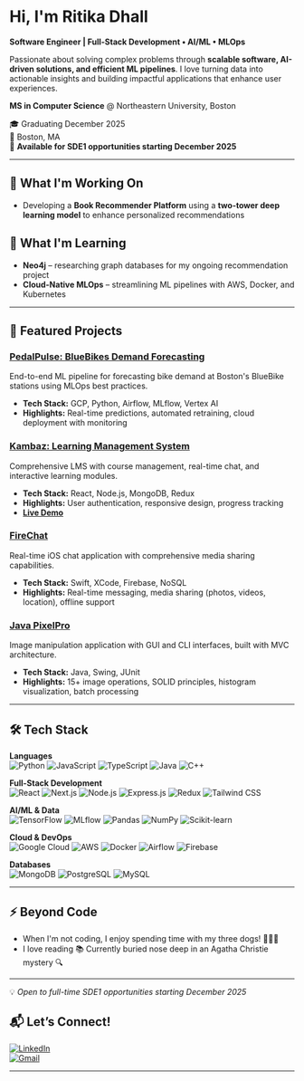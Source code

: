 # Hi, I'm Ritika Dhall

**Software Engineer | Full-Stack Development • AI/ML • MLOps**

Passionate about solving complex problems through **scalable software, AI-driven solutions, and efficient ML pipelines**. I love turning data into actionable insights and building impactful applications that enhance user experiences.

**MS in Computer Science** @ Northeastern University, Boston

🎓 Graduating December 2025  
📍 Boston, MA  
🚀 **Available for SDE1 opportunities starting December 2025**

---

## 🔭 What I'm Working On

- Developing a **Book Recommender Platform** using a **two-tower deep learning model** to enhance personalized recommendations

## 🌱 What I'm Learning

- **Neo4j** – researching graph databases for my ongoing recommendation project
- **Cloud-Native MLOps** – streamlining ML pipelines with AWS, Docker, and Kubernetes

---

## 🚀 Featured Projects

### [PedalPulse: BlueBikes Demand Forecasting](https://github.com/MLOps-BlueBikes/PedalPulse)
End-to-end ML pipeline for forecasting bike demand at Boston's BlueBike stations using MLOps best practices.
- **Tech Stack:** GCP, Python, Airflow, MLflow, Vertex AI
- **Highlights:** Real-time predictions, automated retraining, cloud deployment with monitoring

### [Kambaz: Learning Management System](https://github.com/RitikaDhall/kambaz-react-web-app/tree/project)
Comprehensive LMS with course management, real-time chat, and interactive learning modules.
- **Tech Stack:** React, Node.js, MongoDB, Redux
- **Highlights:** User authentication, responsive design, progress tracking
- **[Live Demo](https://project--quiet-raindrop-816278.netlify.app/)**

### [FireChat](https://github.com/RitikaDhall/FireChat)
Real-time iOS chat application with comprehensive media sharing capabilities.
- **Tech Stack:** Swift, XCode, Firebase, NoSQL
- **Highlights:** Real-time messaging, media sharing (photos, videos, location), offline support

### [Java PixelPro](https://github.com/RitikaDhall/image-manipulation-enhancement)
Image manipulation application with GUI and CLI interfaces, built with MVC architecture.
- **Tech Stack:** Java, Swing, JUnit
- **Highlights:** 15+ image operations, SOLID principles, histogram visualization, batch processing

---

## 🛠 Tech Stack

**Languages**  
![Python](https://img.shields.io/badge/-Python-3776AB?style=flat&logo=python&logoColor=white)
![JavaScript](https://img.shields.io/badge/-JavaScript-F7DF1E?style=flat&logo=javascript&logoColor=white)
![TypeScript](https://img.shields.io/badge/-TypeScript-3178C6?style=flat&logo=typescript&logoColor=white)
![Java](https://img.shields.io/badge/-Java-007396?style=flat&logo=java&logoColor=white)
![C++](https://img.shields.io/badge/-C++-00599C?style=flat&logo=cplusplus&logoColor=white)

**Full-Stack Development**  
![React](https://img.shields.io/badge/-React-61DAFB?style=flat&logo=react&logoColor=white)
![Next.js](https://img.shields.io/badge/-Next.js-000000?style=flat&logo=next.js&logoColor=white)
![Node.js](https://img.shields.io/badge/-Node.js-339933?style=flat&logo=node.js&logoColor=white)
![Express.js](https://img.shields.io/badge/-Express.js-000000?style=flat&logo=express&logoColor=white)
![Redux](https://img.shields.io/badge/-Redux-764ABC?style=flat&logo=redux&logoColor=white)
![Tailwind CSS](https://img.shields.io/badge/-Tailwind%20CSS-06B6D4?style=flat&logo=tailwind-css&logoColor=white)

**AI/ML & Data**  
![TensorFlow](https://img.shields.io/badge/-TensorFlow-FF6F00?style=flat&logo=tensorflow&logoColor=white)
![MLflow](https://img.shields.io/badge/-MLflow-0194E2?style=flat&logo=mlflow&logoColor=white)
![Pandas](https://img.shields.io/badge/-Pandas-150458?style=flat&logo=pandas&logoColor=white)
![NumPy](https://img.shields.io/badge/-NumPy-013243?style=flat&logo=numpy&logoColor=white)
![Scikit-learn](https://img.shields.io/badge/-Scikit--learn-F7931E?style=flat&logo=scikit-learn&logoColor=white)

**Cloud & DevOps**  
![Google Cloud](https://img.shields.io/badge/-Google%20Cloud-4285F4?style=flat&logo=google-cloud&logoColor=white)
![AWS](https://img.shields.io/badge/-AWS-232F3E?style=flat&logo=amazon-aws&logoColor=white)
![Docker](https://img.shields.io/badge/-Docker-2496ED?style=flat&logo=docker&logoColor=white)
![Airflow](https://img.shields.io/badge/-Airflow-017CEE?style=flat&logo=apache-airflow&logoColor=white)
![Firebase](https://img.shields.io/badge/-Firebase-FFCA28?style=flat&logo=firebase&logoColor=white)

**Databases**  
![MongoDB](https://img.shields.io/badge/-MongoDB-47A248?style=flat&logo=mongodb&logoColor=white)
![PostgreSQL](https://img.shields.io/badge/-PostgreSQL-336791?style=flat&logo=postgresql&logoColor=white)
![MySQL](https://img.shields.io/badge/-MySQL-4479A1?style=flat&logo=mysql&logoColor=white)

---

## ⚡ Beyond Code

- When I'm not coding, I enjoy spending time with my three dogs! 🐶🐶🐶
- I love reading 📚 Currently buried nose deep in an Agatha Christie mystery 🔍

---

💡 *Open to full-time SDE1 opportunities starting December 2025*

## 📬 **Let’s Connect!**  
[![LinkedIn](https://img.shields.io/badge/-LinkedIn-0077B5?style=flat&logo=linkedin&logoColor=white)](https://www.linkedin.com)  
[![Gmail](https://img.shields.io/badge/-Gmail-D14836?style=flat&logo=gmail&logoColor=white)](mailto:ritikapdhall@gmail.com)


---

